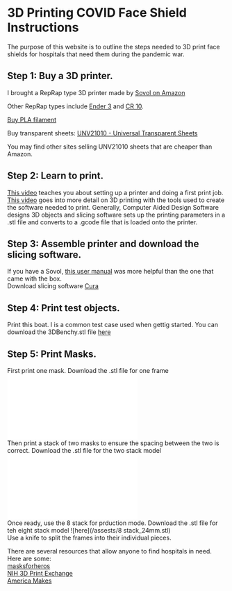 # 3D Printing COVID Face Shield Instructions  

The purpose of this website is to outline the steps needed to 3D print face shields for hospitals that need them during the pandemic war.  

## Step 1: Buy a 3D printer.   
I brought a RepRap type 3D printer made by [Sovol on Amazon](https://www.amazon.com/dp/B07TMLJS8Z/ref=cm_sw_r_apa_i_YAZKEbT34FYV3)  

Other RepRap types include [Ender 3](https://www.amazon.com/Comgrow-Creality-Printer-Upgrade-Certified/dp/B07GYRQVYV) and [CR 10](https://www.amazon.com/Official-Creality-3D-Printer-12x12x15-5/dp/B07LG2K55Q/ref=sr_1_2?dchild=1&keywords=cr10+3d+printer&qid=1588033169&s=industrial&sr=1-2).  

[Buy PLA filament](https://www.amazon.com/dp/B07R1SJCL6/ref=cm_sw_r_apa_i_xHZKEbFY30JT3)  

Buy transparent sheets: [UNV21010 - Universal Transparent Sheets](https://www.amazon.com/gp/product/B074QXD918/ref=ppx_yo_dt_b_asin_title_o00_s00?ie=UTF8&psc=1)  

You may find other sites selling UNV21010 sheets that are cheaper than Amazon.  
## Step 2: Learn to print.  
[This video](https://www.youtube.com/watch?v=T-Z3GmM20JM) teaches you about setting up a printer and doing a first print job. 
[This video](https://www.youtube.com/watch?v=3LBTkLsjHGQ) goes into more detail on 3D printing with the tools used to create the software needed to print. Generally, Computer Aided Design Software designs 3D objects and slicing software sets up the printing parameters in a .stl file and converts to a .gcode file that is loaded onto the printer.  

## Step 3: Assemble printer and download the slicing software.    
If you have a Sovol, [this user manual](https://drive.google.com/file/d/1Jwcd8sjB3ZGyrze-Ci5c0DzP0ElAvcmj/view) was more helpful than the one that came with the box.   
Download slicing software [Cura](https://ultimaker.com/software/ultimaker-cura)  

## Step 4: Print test objects. 
Print this boat. I is a common test case used when gettig started. You can download the 3DBenchy.stl file [here](https://www.thingiverse.com/thing:763622/files)    

## Step 5: Print Masks.
First print one mask. Download the .stl file for one frame ![here](/assests/1_letter_3-hole.stl)  
Then print a stack of two masks to ensure the spacing between the two is correct. Download the .stl file for the two stack model ![here](/assests/2_stack_24mm.stl)  
Once ready, use the 8 stack for prduction mode. Download the .stl file for teh eight stack model ![here](/assests/8 stack_24mm.stl)  
Use a knife to split the frames into their individual pieces.

There are several resources that allow anyone to find hospitals in need. Here are some:  
[masksforheros](https://www.masksforheroes.com/)  
[NIH 3D Print Exchange](https://3dprint.nih.gov/)  
[America Makes](https://www.americamakes.us/statement-on-covid-19/)  


